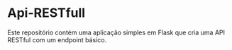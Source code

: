 # Api-RESTfull
Este repositório contém uma aplicação simples em Flask que cria uma API RESTful com um endpoint básico.
